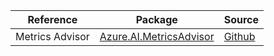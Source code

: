 | Reference | Package | Source |
|---|---|---|
|Metrics Advisor|[Azure.AI.MetricsAdvisor](https://www.nuget.org/packages/Azure.AI.MetricsAdvisor)|[Github](https://github.com/Azure/azure-sdk-for-net)|

